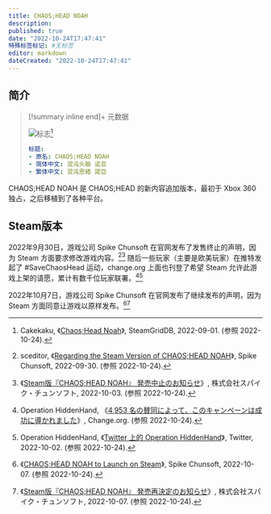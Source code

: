 ```yaml
---
title: CHAOS;HEAD NOAH
description:
published: true
date: "2022-10-24T17:47:41"
特殊标签标记: #无标签
editor: markdown
dateCreated: "2022-10-24T17:47:41"
---
```


## 简介

> [!summary inline end]+ 元数据
>
> ![标志](https://s3.tebi.io/ggame/game/CHAOS_HEAD_NOAH/Cakekaku.webp)[^logo]
>
> ```yaml
> 标题:
> - 原名: CHAOS;HEAD NOAH
> - 简体中文: 混沌头脑 诺亚
> - 繁体中文: 混沌思緒 諾亞
> ```

[^logo]: Cakekaku, 《[Chaos;Head Noah](https://www.steamgriddb.com/logo/63374)》, SteamGridDB, 2022-09-01. (参照 2022-10-24).


CHAOS;HEAD NOAH 是 CHAOS;HEAD 的新内容追加版本，最初于 Xbox 360 独占，之后移植到了各种平台。

## Steam版本

2022年9月30日，游戏公司 Spike Chunsoft 在官网发布了发售终止的声明，因为 Steam 方面要求修改游戏内容。[^rtsvocn][^16332] 随后一些玩家（主要是欧美玩家）在推特发起了 \#SaveChaosHead 运动，change.org 上面也刊登了希望 Steam 允许此游戏上架的请愿，累计有数千位玩家联署。[^psctrv][^24641]

[^rtsvocn]: sceditor, 《[Regarding the Steam Version of CHAOS;HEAD NOAH](https://web.archive.org/web/20221019202451/https://www.spike-chunsoft.com/news/regarding-the-steam-version-of-chaoshead-noah/)》, Spike Chunsoft, 2022-09-30. (参照 2022-10-24).

[^16332]: 《[Steam版『CHAOS;HEAD NOAH』 発売中止のお知らせ](https://web.archive.org/web/20221015151203/https://www.spike-chunsoft.co.jp/news/company/16332/)》, 株式会社スパイク・チュンソフト, 2022-10-03. (参照 2022-10-24).

[^psctrv]: Operation HiddenHand, 《[4,953 名の賛同によって、このキャンペーンは成功に導かれました](https://web.archive.org/web/20221003061553/https://www.change.org/p/project-savechaoshead-campaigning-to-reverse-valvesoftware-s-ban-of-chaos-head-noah-savesciadv?recruiter=1271518589&recruited_by_id=49992500-0635-11ed-b85c-c95295c97dc7)》, Change.org. (参照 2022-10-24).

[^24641]: Operation HiddenHand, 《[Twitter 上的 Operation HiddenHand](https://web.archive.org/web/20221021164018/https://twitter.com/ophiddenhand/status/1576486560211824641)》, Twitter, 2022-10-02. (参照 2022-10-24).

2022年10月7日，游戏公司 Spike Chunsoft 在官网发布了继续发布的声明，因为 Steam 方面同意让游戏以原样发布。[^usvocn][^16429]

[^usvocn]: 《[CHAOS;HEAD NOAH to Launch on Steam](https://web.archive.org/web/20221021155330/https://www.spike-chunsoft.com/news/update-steam-version-of-chaoshead-noah/)》, Spike Chunsoft, 2022-10-07. (参照 2022-10-24).

[^16429]: 《[Steam版『CHAOS;HEAD NOAH』 発売再決定のお知らせ](https://web.archive.org/web/20221015035344/https://www.spike-chunsoft.co.jp/news/company/16429/)》, 株式会社スパイク・チュンソフト, 2022-10-07. (参照 2022-10-24).
